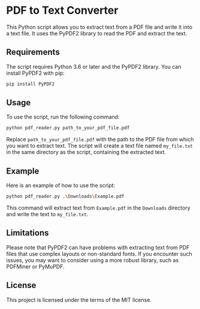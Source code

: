 # PDF to Text Converter

This Python script allows you to extract text from a PDF file and write it into a text file. It uses the PyPDF2 library to read the PDF and extract the text.

## Requirements

The script requires Python 3.6 or later and the PyPDF2 library. You can install PyPDF2 with pip:

```sh
pip install PyPDF2
```

## Usage

To use the script, run the following command:

```sh
python pdf_reader.py path_to_your_pdf_file.pdf
```

Replace `path_to_your_pdf_file.pdf` with the path to the PDF file from which you want to extract text. The script will create a text file named `my_file.txt` in the same directory as the script, containing the extracted text.

## Example

Here is an example of how to use the script:

```sh
python pdf_reader.py .\Downloads\Example.pdf
```

This command will extract text from `Example.pdf` in the `Downloads` directory and write the text to `my_file.txt`.

## Limitations

Please note that PyPDF2 can have problems with extracting text from PDF files that use complex layouts or non-standard fonts. If you encounter such issues, you may want to consider using a more robust library, such as PDFMiner or PyMuPDF.

## License

This project is licensed under the terms of the MIT license.